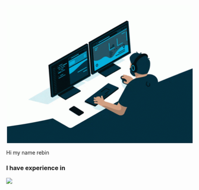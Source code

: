 
<p align="center"> 
  <img src="coding.gif" width="500" />
</p>
<p>Hi my name rebin</p>
<h3>I have experience in</h3>
<img src="https://www.flaticon.com/free-icon/python_919852?term=python&page=1&position=1&page=1&position=1&related_id=919852&origin=search" width="100"/>
